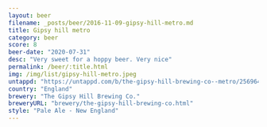 ```yaml
---
layout: beer
filename: _posts/beer/2016-11-09-gipsy-hill-metro.md
title: Gipsy hill metro
category: beer
score: 8
beer-date: "2020-07-31"
desc: "Very sweet for a hoppy beer. Very nice"
permalink: /beer/:title.html
img: /img/list/gipsy-hill-metro.jpeg
untappd: "https://untappd.com/b/the-gipsy-hill-brewing-co--metro/2569648"
country: "England"
brewery: "The Gipsy Hill Brewing Co."
breweryURL: "brewery/the-gipsy-hill-brewing-co.html"
style: "Pale Ale - New England"
---
```


